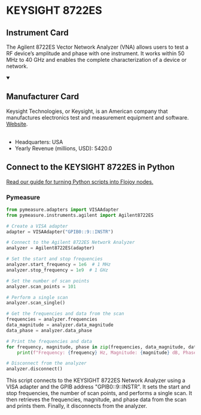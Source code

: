 
# KEYSIGHT 8722ES 

## Instrument Card

The Agilent 8722ES Vector Network Analyzer (VNA) allows users to test a RF device’s amplitude and phase with one instrument. It works within 50 MHz to 40 GHz and enables the complete characterization of a device or network.

<details open>
<summary><h2>Manufacturer Card</h2></summary>
Keysight Technologies, or Keysight, is an American company that manufactures electronics test and measurement equipment and software. <a href=https://www.keysight.com/us/en/home.html>Website</a>.
<br></br>
<ul>
  <li>Headquarters: USA</li>
  <li>Yearly Revenue (millions, USD): 5420.0</li>
</ul>
</details>

## Connect to the KEYSIGHT 8722ES  in Python

[Read our guide for turning Python scripts into Flojoy nodes.](https://docs.flojoy.ai/custom-nodes/creating-custom-node/)


### Pymeasure


```python
from pymeasure.adapters import VISAAdapter
from pymeasure.instruments.agilent import Agilent8722ES

# Create a VISA adapter
adapter = VISAAdapter("GPIB0::9::INSTR")

# Connect to the Agilent 8722ES Network Analyzer
analyzer = Agilent8722ES(adapter)

# Set the start and stop frequencies
analyzer.start_frequency = 1e6  # 1 MHz
analyzer.stop_frequency = 1e9  # 1 GHz

# Set the number of scan points
analyzer.scan_points = 101

# Perform a single scan
analyzer.scan_single()

# Get the frequencies and data from the scan
frequencies = analyzer.frequencies
data_magnitude = analyzer.data_magnitude
data_phase = analyzer.data_phase

# Print the frequencies and data
for frequency, magnitude, phase in zip(frequencies, data_magnitude, data_phase):
    print(f"Frequency: {frequency} Hz, Magnitude: {magnitude} dB, Phase: {phase} degrees")

# Disconnect from the analyzer
analyzer.disconnect()
```

This script connects to the KEYSIGHT 8722ES Network Analyzer using a VISA adapter and the GPIB address "GPIB0::9::INSTR". It sets the start and stop frequencies, the number of scan points, and performs a single scan. It then retrieves the frequencies, magnitude, and phase data from the scan and prints them. Finally, it disconnects from the analyzer.


